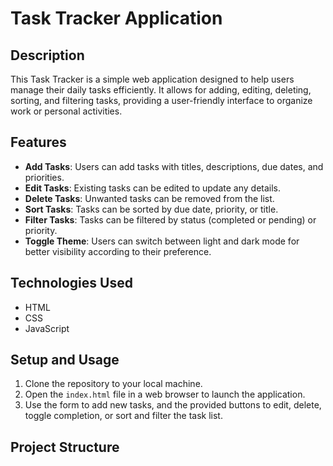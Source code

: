 # Task Tracker Application

## Description

This Task Tracker is a simple web application designed to help users manage their daily tasks efficiently. It allows for adding, editing, deleting, sorting, and filtering tasks, providing a user-friendly interface to organize work or personal activities.

## Features

- **Add Tasks**: Users can add tasks with titles, descriptions, due dates, and priorities.
- **Edit Tasks**: Existing tasks can be edited to update any details.
- **Delete Tasks**: Unwanted tasks can be removed from the list.
- **Sort Tasks**: Tasks can be sorted by due date, priority, or title.
- **Filter Tasks**: Tasks can be filtered by status (completed or pending) or priority.
- **Toggle Theme**: Users can switch between light and dark mode for better visibility according to their preference.

## Technologies Used

- HTML
- CSS
- JavaScript

## Setup and Usage

1. Clone the repository to your local machine.
2. Open the `index.html` file in a web browser to launch the application.
3. Use the form to add new tasks, and the provided buttons to edit, delete, toggle completion, or sort and filter the task list.

## Project Structure

